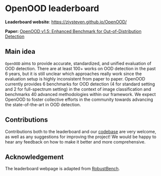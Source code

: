 # OpenOOD leaderboard

**Leaderboard website**: https://zjysteven.github.io/OpenOOD/

**Paper:** [OpenOOD v1.5: Enhanced Benchmark for Out-of-Distribution Detection](https://arxiv.org/abs/2306.09301)


## Main idea
  
`OpenOOD` aims to provide accurate, standardized, and unified evaluation of OOD detection.
There are at least 100+ works on OOD detection in the past 6 years, but it is still unclear which approaches really work since the evaluation setup is highly inconsistent from paper to paper.
OpenOOD currently provides 6 benchmarks for OOD detection (4 for standard setting and 2 for full-spectrum setting) in the context of image classification and benchmarks 40 advanced methodologies within our framework.
We expect OpenOOD to foster collective efforts in the community towards advancing the state-of-the-art in OOD detection.



## Contributions
Contributions both to the leaderboard and our [codebase](https://github.com/Jingkang50/OpenOOD/) are very welcome, as well as any suggestions for improving the project! We would be happy to hear any feedback on how to make it better and more comprehensive.


## Acknowledgement
The leaderboard webpage is adapted from [RobustBench](https://robustbench.github.io/).
